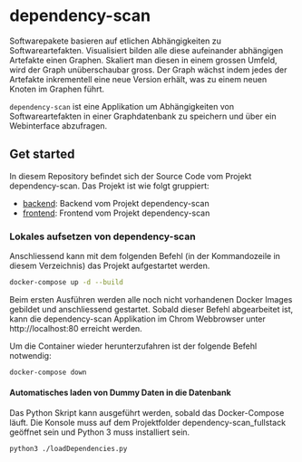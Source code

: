 # dependency-scan

Softwarepakete basieren auf etlichen Abhängigkeiten zu Softwareartefakten. Visualisiert bilden alle diese
aufeinander abhängigen Artefakte einen Graphen. Skaliert man diesen in einem grossen Umfeld, wird der Graph
unüberschaubar gross. Der Graph wächst indem jedes der Artefakte inkrementell eine neue Version erhält, was
zu einem neuen Knoten im Graphen führt. 

`dependency-scan` ist eine Applikation um Abhängigkeiten von Softwareartefakten in einer Graphdatenbank zu speichern und über ein Webinterface abzufragen.


## Get started

In diesem Repository befindet sich der Source Code vom Projekt dependency-scan. Das Projekt ist wie folgt gruppiert:

* [backend](backend/README.md "dependency-scan backend"): Backend vom Projekt dependency-scan
* [frontend](frontend/README.md "dependency-scan frontend"): Frontend vom Projekt dependency-scan

### Lokales aufsetzen von dependency-scan

Anschliessend kann mit dem folgenden Befehl (in der Kommandozeile in diesem Verzeichnis) das Projekt aufgestartet werden.
```sh
docker-compose up -d --build
```

Beim ersten Ausführen werden alle noch nicht vorhandenen Docker Images gebildet und anschliessend gestartet. Sobald dieser Befehl abgearbeitet ist, kann die dependency-scan Applikation im Chrom Webbrowser unter http://localhost:80 erreicht werden.

Um die Container wieder herunterzufahren ist der folgende Befehl notwendig:
```bash
docker-compose down
```

#### Automatisches laden von Dummy Daten in die Datenbank
Das Python Skript kann ausgeführt werden, sobald das Docker-Compose läuft.
Die Konsole muss auf dem Projektfolder dependency-scan_fullstack geöffnet sein und Python 3 muss installiert sein.
```bash
python3 ./loadDependencies.py
```
